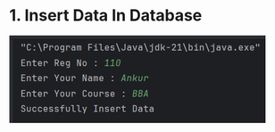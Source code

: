 # 1. Insert Data In Database 

![image alt](https://github.com/Piyush-Kumar95/JDBC-Java-Database-Connectivity/blob/19b38b43d2a0dd17123d46a1e8ba9c5a056cba7f/Photo/Insert%20Data.png)
